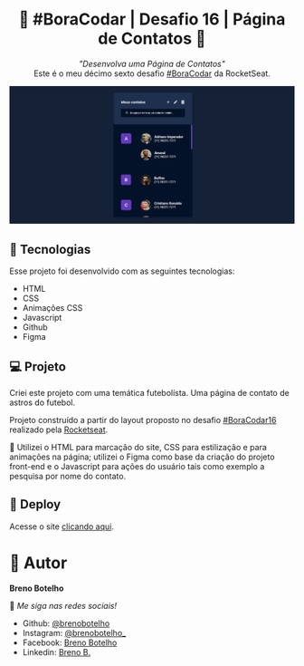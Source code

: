 <h1 align="center"> 👾 #BoraCodar | Desafio 16 | Página de Contatos 👾 </h1>

<p align="center">
    <i> "Desenvolva uma Página de Contatos" </i> 
    <br> Este é o meu décimo sexto desafio <a href="https://boracodar.dev/">#BoraCodar</a> da RocketSeat.
</p>

![..](./print.png)

## 🚀 Tecnologias

Esse projeto foi desenvolvido com as seguintes tecnologias:

- HTML
- CSS
- Animações CSS
- Javascript
- Github
- Figma

## 💻 Projeto

Criei este projeto com uma temática futebolísta. Uma página de contato de astros do futebol. <br>

Projeto construído a partir do layout proposto no desafio [#BoraCodar16](https://www.figma.com/community/file/1227809985897425342/%23boracodar---Desafio-16) realizado pela [Rocketseat](https://rocketseat.com.br). <br>

📌 Utilizei o HTML para marcação do site, CSS para estilização e para animações na página; utilizei o Figma como base da criação do projeto front-end e o Javascript para ações do usuário tais como exemplo a pesquisa por nome do contato.

## 📑 Deploy

Acesse o site [clicando aqui](https://brenobotelho.github.io/boracodar/desafio16/).

# 👤 Autor

**Breno Botelho**

👾 _Me siga nas redes sociais!_

- Github: [@brenobotelho](https://github.com/brenobotelho)
- Instagram: [@brenobotelho_](https://instagram.com/@brenobotelho_)
- Facebook: [Breno Botelho](https://facebook.com/BrenooBotelho)
- Linkedin: [Breno B.](https://br.linkedin.com/in/breno-botelho?trk=public_profile_browsemap)
